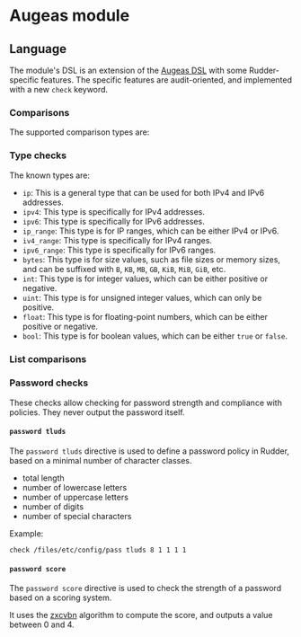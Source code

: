 # Augeas module

## Language

The module's DSL is an extension of the [Augeas DSL](https://augeas.net/docs/augeas.html) with some Rudder-specific
features.
The specific features are audit-oriented, and implemented with a new `check` keyword.

### Comparisons

The supported comparison types are:

### Type checks

The known types are:

* `ip`: This is a general type that can be used for both IPv4 and IPv6 addresses.
* `ipv4`: This type is specifically for IPv4 addresses.
* `ipv6`: This type is specifically for IPv6 addresses.
* `ip_range`: This type is for IP ranges, which can be either IPv4 or IPv6.
* `iv4_range`: This type is specifically for IPv4 ranges.
* `ipv6_range`: This type is specifically for IPv6 ranges.
* `bytes`: This type is for size values, such as file sizes or memory sizes, and can be suffixed with `B`, `KB`, `MB`,
  `GB`, `KiB`, `MiB`, `GiB`, etc.
* `int`: This type is for integer values, which can be either positive or negative.
* `uint`: This type is for unsigned integer values, which can only be positive.
* `float`: This type is for floating-point numbers, which can be either positive or negative.
* `bool`: This type is for boolean values, which can be either `true` or `false`.

### List comparisons

### Password checks

These checks allow checking for password strength and compliance with policies.
They never output the password itself.

#### `password tluds`

The `password tluds` directive is used to define a password policy in Rudder, based on a minimal number
of character classes.

* total length
* number of lowercase letters
* number of uppercase letters
* number of digits
* number of special characters

Example:

```augeas
check /files/etc/config/pass tluds 8 1 1 1 1
```

#### `password score`

The `password score` directive is used to check the strength of a password based on a scoring system.

It uses the [zxcvbn](https://www.usenix.org/conference/usenixsecurity16/technical-sessions/presentation/wheeler)
algorithm
to compute the score, and outputs a value between 0 and 4.
